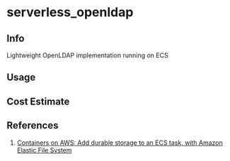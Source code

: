 # serverless_openldap

## Info

Lightweight OpenLDAP implementation running on ECS

## Usage

## Cost Estimate

## References

1. [Containers on AWS: Add durable storage to an ECS task, with Amazon Elastic File System](https://containersonaws.com/pattern/cloudformation-ecs-durable-task-storage-with-efs)
